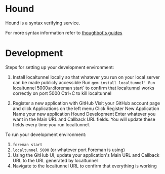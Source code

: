 # Hound

Hound is a syntax verifying service.

For more syntax information refer to [thoughbot's guides](https://github.com/thoughtbot/guides)

# Development

Steps for setting up your development environment:

1. Install localtunnel locally so that whatever you run on your local server can be made publicly
   accessible
  Run `gem install localtunnel'
  Run `localtunnel 5000` and `foreman start` to confirm that localtunnel works correctly on port
5000
  Ctrl+C to kill localtunnel

2. Register a new application with GitHub
  Visit your GitHub account page and click Applications on the left menu
  Click Register New Application
  Name your new application Hound Development
  Enter whatever you want in the Main URL and Callback URL fields. You will
update these fields every time you run localtunnel.

To run your development environment:

1. `foreman start`
2. `localtunnel 5000` (or whatever port Foreman is using)
3. Using the GitHub UI, update your application's Main URL and Callback URL
   to the URL generated by localtunnel
4. Navigate to the localtunnel URL to confirm that everything is working
